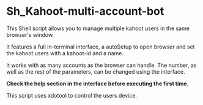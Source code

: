 # Sh_Kahoot-multi-account-bot

This Shell script allows you to manage multiple kahoot users in the same browser's window.

It features a full in-terminal interface, a autoSetup to open browser and set the kahoot users with a kahoot-id and a name.

It works with as many accounts as the browser can handle. The number, as well as the rest of the parameters, can be changed using the interface.

**Check the help section in the interface before executing the first time.**

This script uses xdotool to control the users device.
